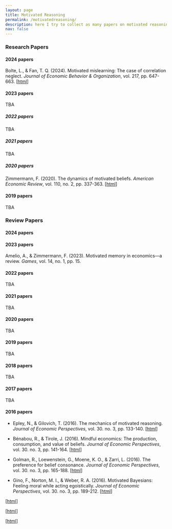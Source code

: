```yaml
---
layout: page
title: Motivated Reasoning
permalink: /motivatedreasoning/
description: here I try to collect as many papers on motivated reasoning (and related) as possible
nav: false
---
```


### Research Papers


#### 2024 papers

Bolte, L., & Fan, T. Q. (2024). Motivated mislearning: The case of correlation neglect. _Journal of Economic Behavior & Organization_, vol. 217, pp. 647-663. 
[[html](https://www.sciencedirect.com/science/article/abs/pii/S0167268123004249)]

#### 2023 papers

TBA

##### 2022 papers

TBA

##### 2021 papers

TBA

##### 2020 papers

Zimmermann, F. (2020). The dynamics of motivated beliefs. _American Economic Review_, vol. 110, no. 2, pp. 337-363. 
[[html](https://www.aeaweb.org/articles?id=10.1257/aer.20180728)]



#### 2019 papers

TBA


### Review Papers


#### 2024 papers


#### 2023 papers

Amelio, A., & Zimmermann, F. (2023). Motivated memory in economics—a review. _Games_, vol.  14, no. 1, pp. 15.

#### 2022 papers
TBA

#### 2021 papers

TBA

#### 2020 papers

TBA

#### 2019 papers

TBA

#### 2018 papers
TBA

#### 2017 papers
TBA

#### 2016 papers


- Epley, N., & Gilovich, T. (2016). The mechanics of motivated reasoning. _Journal of Economic Perspectives_, vol. 30. no. 3, pp. 133-140.
[[html](https://www.aeaweb.org/articles?id=10.1257/jep.30.3.133)]

- Bénabou, R., & Tirole, J. (2016). Mindful economics: The production, consumption, and value of beliefs. _Journal of Economic Perspectives_, vol. 30. no. 3, pp. 141-164.
[[html](https://www.aeaweb.org/articles?id=10.1257/jep.30.3.141)]

- Golman, R., Loewenstein, G., Moene, K. O., & Zarri, L. (2016). The preference for belief consonance. _Journal of Economic Perspectives_, vol. 30. no. 3, pp. 165-188.
[[html](https://www.aeaweb.org/articles?id=10.1257/jep.30.3.165)]

- Gino, F., Norton, M. I., & Weber, R. A. (2016). Motivated Bayesians: Feeling moral while acting egoistically. _Journal of Economic Perspectives_, vol. 30. no. 3, pp. 189-212.
[[html](https://www.aeaweb.org/articles?id=10.1257/jep.30.3.189)]



[[html]()]

[[html]()]

[[html]()]











